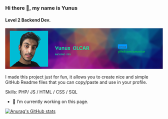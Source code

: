 ### Hi there 👋, my name is Yunus
#### Level 2 Backend Dev.
![Level 2 Backend Dev.](https://github.com/yunusolcar/php-camp/blob/master/Html/v1-banner-970x250.1657999755-62d3118b6bfcc.jpg)

I made this project just for fun, it allows you to create nice and simple GitHub Readme files that you can copy/paste and use in your profile.

Skills: PHP/ JS / HTML / CSS / SQL

- 🔭 I’m currently working on this page. 

[![Anurag's GitHub stats](https://github-readme-stats.vercel.app/api?username=yunusolcar)](https://github.com/anuraghazra/github-readme-stats)




